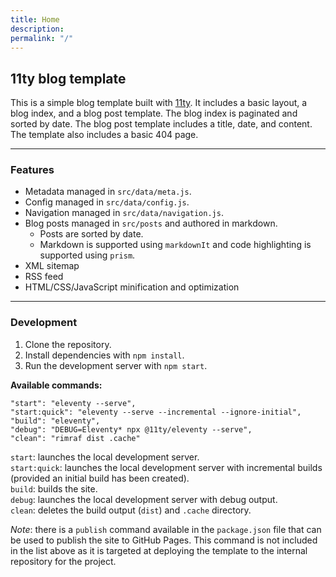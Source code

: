 ```yaml
---
title: Home
description:
permalink: "/"
---
```


## 11ty blog template

This is a simple blog template built with [11ty](https://www.11ty.dev/). It includes a basic layout, a blog index, and a blog post template. The blog index is paginated and sorted by date. The blog post template includes a title, date, and content. The template also includes a basic 404 page.

---

### Features

- Metadata managed in `src/data/meta.js`.
- Config managed in `src/data/config.js`.
- Navigation managed in `src/data/navigation.js`.
- Blog posts managed in `src/posts` and authored in markdown.
  - Posts are sorted by date.
  - Markdown is supported using `markdownIt` and code highlighting is supported using `prism`.
- XML sitemap
- RSS feed
- HTML/CSS/JavaScript minification and optimization

---

### Development

1. Clone the repository.
2. Install dependencies with `npm install`.
3. Run the development server with `npm start`.

**Available commands:**

```
"start": "eleventy --serve",
"start:quick": "eleventy --serve --incremental --ignore-initial",
"build": "eleventy",
"debug": "DEBUG=Eleventy* npx @11ty/eleventy --serve",
"clean": "rimraf dist .cache"
```

`start`: launches the local development server.    
`start:quick`: launches the local development server with incremental builds (provided an initial build has been created).    
`build`: builds the site.    
`debug`: launches the local development server with debug output.    
`clean`: deletes the build output (`dist`) and `.cache` directory.

*Note*: there is a `publish` command available in the `package.json` file that can be used to publish the site to GitHub Pages. This command is not included in the list above as it is targeted at deploying the template to the internal repository for the project.
